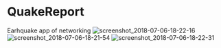 # QuakeReport
Earhquake app of networking
![screenshot_2018-07-06-18-22-16](https://user-images.githubusercontent.com/33319373/42380426-82cf74f0-814b-11e8-917d-b68adf221b79.png)
![screenshot_2018-07-06-18-21-54](https://user-images.githubusercontent.com/33319373/42380434-87c4ef44-814b-11e8-943a-aafd7a354125.png)
![screenshot_2018-07-06-18-22-31](https://user-images.githubusercontent.com/33319373/42380438-8bedb8e4-814b-11e8-8a85-89825fc73d98.png)
